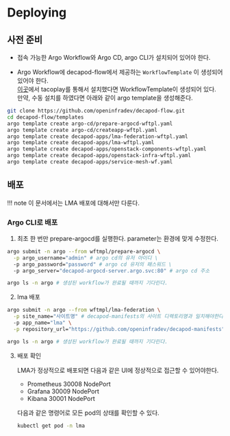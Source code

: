 # Deploying

## 사전 준비
* 접속 가능한 Argo Workflow와 Argo CD, argo CLI가 설치되어 있어야 한다.

* Argo Workflow에 decapod-flow에서 제공하는 `WorkflowTemplate` 이 생성되어 있어야 한다.  
[이곳](./install.md#)에서 tacoplay를 통해서 설치했다면 WorkflowTemplate이 생성되어 있다.  
만약, 수동 설치를 하였다면 아래와 같이 argo template을 생성해준다.
```bash
git clone https://github.com/openinfradev/decapod-flow.git
cd decapod-flow/templates
argo template create argo-cd/prepare-argocd-wftpl.yaml
argo template create argo-cd/createapp-wftpl.yaml
argo template create decapod-apps/lma-federation-wftpl.yaml
argo template create decapod-apps/lma-wftpl.yaml
argo template create decapod-apps/openstack-components-wftpl.yaml
argo template create decapod-apps/openstack-infra-wftpl.yaml
argo template create decapod-apps/service-mesh-wf.yaml
``` 

## 배포
!!! note
    이 문서에서는 LMA 배포에 대해서만 다룬다. 
### Argo CLI로 배포
1. 최초 한 번만 prepare-argocd를 실행한다. parameter는 환경에 맞게 수정한다.  
  ```sh
  argo submit -n argo --from wftmpl/prepare-argocd \
    -p argo_username="admin" # argo cd의 유저 아이디 \
    -p argo_password="password" # argo cd 유저의 패스워드 \
    -p argo_server="decapod-argocd-server.argo.svc:80" # argo cd 주소

  argo ls -n argo # 생성된 workflow가 완료될 때까지 기다린다.
  ```

2. lma 배포
  ```sh
  argo submit -n argo --from wftmpl/lma-federation \
    -p site_name="사이트명" # decapod-manifests의 사이트 디렉토리명과 일치해야한다. \
    -p app_name="lma" \
    -p repository_url="https://github.com/openinfradev/decapod-manifests" # decapod-manifests repository 주소

  argo ls -n argo # 생성된 workflow가 완료될 때까지 기다린다.
  ```

3. 배포 확인  
   
    LMA가 정상적으로 배포되면 다음과 같은 UI에 정상적으로 접근할 수 있어야한다.  

    * Prometheus 30008 NodePort
    * Grafana 30009 NodePort
    * Kibana 30001 NodePort
  
    다음과 같은 명령어로 모든 pod의 상태를 확인할 수 있다.
    ```sh
    kubectl get pod -n lma
    ```